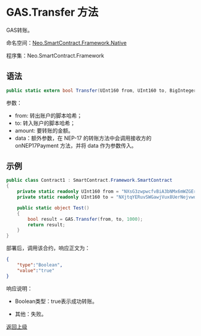 # GAS.Transfer 方法

GAS转账。

命名空间：[Neo.SmartContract.Framework.Native](../../native.md)

程序集：Neo.SmartContract.Framework

## 语法

```c#
public static extern bool Transfer(UInt160 from, UInt160 to, BigInteger amount, object data = null);
```

参数：

- from: 转出账户的脚本哈希；
- to: 转入账户的脚本哈希；
- amount: 要转账的金额。
- data：额外参数，在 NEP-17 的转账方法中会调用接收方的 onNEP17Payment 方法，并将 data 作为参数传入。

## 示例

```c#
public class Contract1 : SmartContract.Framework.SmartContract
{
    private static readonly UInt160 from = "NXsG3zwpwcfvBiA3bNMx6mWZGEro9ZqTqM".ToScriptHash();
    private static readonly UInt160 to = "NXjtqYERuvSWGawjVux8UerNejvwdYg7eE".ToScriptHash();

    public static object Test()
    {
        bool result = GAS.Transfer(from, to, 1000);
        return result;
    }
}
```

部署后，调用该合约，响应正文为：

```json
{
	"type":"Boolean",
	"value":"true"
}
```

响应说明：

- Boolean类型：true表示成功转账。

- 其他：失败。

[返回上级](../Gas.md)